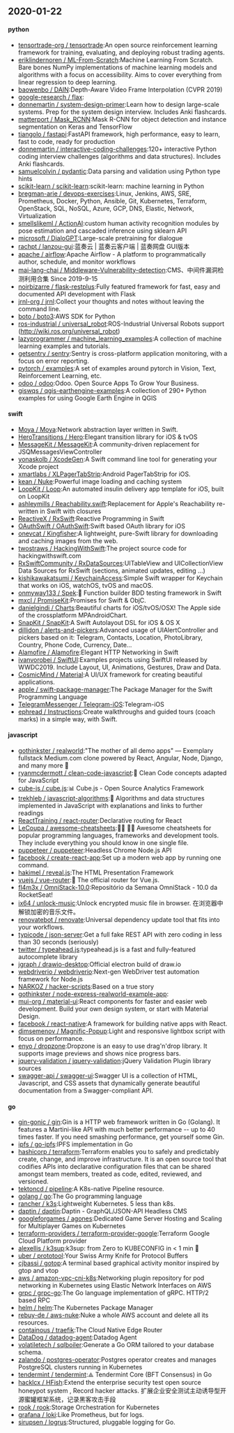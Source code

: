 ## 2020-01-22

#### python
* [tensortrade-org / tensortrade](https://github.com/tensortrade-org/tensortrade):An open source reinforcement learning framework for training, evaluating, and deploying robust trading agents.
* [eriklindernoren / ML-From-Scratch](https://github.com/eriklindernoren/ML-From-Scratch):Machine Learning From Scratch. Bare bones NumPy implementations of machine learning models and algorithms with a focus on accessibility. Aims to cover everything from linear regression to deep learning.
* [baowenbo / DAIN](https://github.com/baowenbo/DAIN):Depth-Aware Video Frame Interpolation (CVPR 2019)
* [google-research / flax](https://github.com/google-research/flax):
* [donnemartin / system-design-primer](https://github.com/donnemartin/system-design-primer):Learn how to design large-scale systems. Prep for the system design interview. Includes Anki flashcards.
* [matterport / Mask_RCNN](https://github.com/matterport/Mask_RCNN):Mask R-CNN for object detection and instance segmentation on Keras and TensorFlow
* [tiangolo / fastapi](https://github.com/tiangolo/fastapi):FastAPI framework, high performance, easy to learn, fast to code, ready for production
* [donnemartin / interactive-coding-challenges](https://github.com/donnemartin/interactive-coding-challenges):120+ interactive Python coding interview challenges (algorithms and data structures). Includes Anki flashcards.
* [samuelcolvin / pydantic](https://github.com/samuelcolvin/pydantic):Data parsing and validation using Python type hints
* [scikit-learn / scikit-learn](https://github.com/scikit-learn/scikit-learn):scikit-learn: machine learning in Python
* [bregman-arie / devops-exercises](https://github.com/bregman-arie/devops-exercises):Linux, Jenkins, AWS, SRE, Prometheus, Docker, Python, Ansible, Git, Kubernetes, Terraform, OpenStack, SQL, NoSQL, Azure, GCP, DNS, Elastic, Network, Virtualization
* [smellslikeml / ActionAI](https://github.com/smellslikeml/ActionAI):custom human activity recognition modules by pose estimation and cascaded inference using sklearn API
* [microsoft / DialoGPT](https://github.com/microsoft/DialoGPT):Large-scale pretraining for dialogue
* [rachpt / lanzou-gui](https://github.com/rachpt/lanzou-gui):蓝奏云 | 蓝奏云客户端 | 蓝奏网盘 GUI版本
* [apache / airflow](https://github.com/apache/airflow):Apache Airflow - A platform to programmatically author, schedule, and monitor workflows
* [mai-lang-chai / Middleware-Vulnerability-detection](https://github.com/mai-lang-chai/Middleware-Vulnerability-detection):CMS、中间件漏洞检测利用合集 Since 2019-9-15
* [noirbizarre / flask-restplus](https://github.com/noirbizarre/flask-restplus):Fully featured framework for fast, easy and documented API development with Flask
* [jrnl-org / jrnl](https://github.com/jrnl-org/jrnl):Collect your thoughts and notes without leaving the command line.
* [boto / boto3](https://github.com/boto/boto3):AWS SDK for Python
* [ros-industrial / universal_robot](https://github.com/ros-industrial/universal_robot):ROS-Industrial Universal Robots support (http://wiki.ros.org/universal_robot)
* [lazyprogrammer / machine_learning_examples](https://github.com/lazyprogrammer/machine_learning_examples):A collection of machine learning examples and tutorials.
* [getsentry / sentry](https://github.com/getsentry/sentry):Sentry is cross-platform application monitoring, with a focus on error reporting.
* [pytorch / examples](https://github.com/pytorch/examples):A set of examples around pytorch in Vision, Text, Reinforcement Learning, etc.
* [odoo / odoo](https://github.com/odoo/odoo):Odoo. Open Source Apps To Grow Your Business.
* [giswqs / qgis-earthengine-examples](https://github.com/giswqs/qgis-earthengine-examples):A collection of 290+ Python examples for using Google Earth Engine in QGIS

#### swift
* [Moya / Moya](https://github.com/Moya/Moya):Network abstraction layer written in Swift.
* [HeroTransitions / Hero](https://github.com/HeroTransitions/Hero):Elegant transition library for iOS & tvOS
* [MessageKit / MessageKit](https://github.com/MessageKit/MessageKit):A community-driven replacement for JSQMessagesViewController
* [yonaskolb / XcodeGen](https://github.com/yonaskolb/XcodeGen):A Swift command line tool for generating your Xcode project
* [xmartlabs / XLPagerTabStrip](https://github.com/xmartlabs/XLPagerTabStrip):Android PagerTabStrip for iOS.
* [kean / Nuke](https://github.com/kean/Nuke):Powerful image loading and caching system
* [LoopKit / Loop](https://github.com/LoopKit/Loop):An automated insulin delivery app template for iOS, built on LoopKit
* [ashleymills / Reachability.swift](https://github.com/ashleymills/Reachability.swift):Replacement for Apple's Reachability re-written in Swift with closures
* [ReactiveX / RxSwift](https://github.com/ReactiveX/RxSwift):Reactive Programming in Swift
* [OAuthSwift / OAuthSwift](https://github.com/OAuthSwift/OAuthSwift):Swift based OAuth library for iOS
* [onevcat / Kingfisher](https://github.com/onevcat/Kingfisher):A lightweight, pure-Swift library for downloading and caching images from the web.
* [twostraws / HackingWithSwift](https://github.com/twostraws/HackingWithSwift):The project source code for hackingwithswift.com
* [RxSwiftCommunity / RxDataSources](https://github.com/RxSwiftCommunity/RxDataSources):UITableView and UICollectionView Data Sources for RxSwift (sections, animated updates, editing ...)
* [kishikawakatsumi / KeychainAccess](https://github.com/kishikawakatsumi/KeychainAccess):Simple Swift wrapper for Keychain that works on iOS, watchOS, tvOS and macOS.
* [onmyway133 / Spek](https://github.com/onmyway133/Spek):🎏
Function builder BDD testing framework in Swift
* [mxcl / PromiseKit](https://github.com/mxcl/PromiseKit):Promises for Swift & ObjC.
* [danielgindi / Charts](https://github.com/danielgindi/Charts):Beautiful charts for iOS/tvOS/OSX! The Apple side of the crossplatform MPAndroidChart.
* [SnapKit / SnapKit](https://github.com/SnapKit/SnapKit):A Swift Autolayout DSL for iOS & OS X
* [dillidon / alerts-and-pickers](https://github.com/dillidon/alerts-and-pickers):Advanced usage of UIAlertController and pickers based on it: Telegram, Contacts, Location, PhotoLibrary, Country, Phone Code, Currency, Date...
* [Alamofire / Alamofire](https://github.com/Alamofire/Alamofire):Elegant HTTP Networking in Swift
* [ivanvorobei / SwiftUI](https://github.com/ivanvorobei/SwiftUI):Examples projects using SwiftUI released by WWDC2019. Include Layout, UI, Animations, Gestures, Draw and Data.
* [CosmicMind / Material](https://github.com/CosmicMind/Material):A UI/UX framework for creating beautiful applications.
* [apple / swift-package-manager](https://github.com/apple/swift-package-manager):The Package Manager for the Swift Programming Language
* [TelegramMessenger / Telegram-iOS](https://github.com/TelegramMessenger/Telegram-iOS):Telegram-iOS
* [ephread / Instructions](https://github.com/ephread/Instructions):Create walkthroughs and guided tours (coach marks) in a simple way, with Swift.

#### javascript
* [gothinkster / realworld](https://github.com/gothinkster/realworld):"The mother of all demo apps" — Exemplary fullstack Medium.com clone powered by React, Angular, Node, Django, and many more
🏅
* [ryanmcdermott / clean-code-javascript](https://github.com/ryanmcdermott/clean-code-javascript):🛁
Clean Code concepts adapted for JavaScript
* [cube-js / cube.js](https://github.com/cube-js/cube.js):📊
Cube.js - Open Source Analytics Framework
* [trekhleb / javascript-algorithms](https://github.com/trekhleb/javascript-algorithms):📝
Algorithms and data structures implemented in JavaScript with explanations and links to further readings
* [ReactTraining / react-router](https://github.com/ReactTraining/react-router):Declarative routing for React
* [LeCoupa / awesome-cheatsheets](https://github.com/LeCoupa/awesome-cheatsheets):👩‍💻
👨‍💻
Awesome cheatsheets for popular programming languages, frameworks and development tools. They include everything you should know in one single file.
* [puppeteer / puppeteer](https://github.com/puppeteer/puppeteer):Headless Chrome Node.js API
* [facebook / create-react-app](https://github.com/facebook/create-react-app):Set up a modern web app by running one command.
* [hakimel / reveal.js](https://github.com/hakimel/reveal.js):The HTML Presentation Framework
* [vuejs / vue-router](https://github.com/vuejs/vue-router):🚦
The official router for Vue.js.
* [fl4m3x / OmniStack-10.0](https://github.com/fl4m3x/OmniStack-10.0):Repositório da Semana OmniStack - 10.0 da RocketSeat!
* [ix64 / unlock-music](https://github.com/ix64/unlock-music):Unlock encrypted music file in browser. 在浏览器中解锁加密的音乐文件。
* [renovatebot / renovate](https://github.com/renovatebot/renovate):Universal dependency update tool that fits into your workflows.
* [typicode / json-server](https://github.com/typicode/json-server):Get a full fake REST API with zero coding in less than 30 seconds (seriously)
* [twitter / typeahead.js](https://github.com/twitter/typeahead.js):typeahead.js is a fast and fully-featured autocomplete library
* [jgraph / drawio-desktop](https://github.com/jgraph/drawio-desktop):Official electron build of draw.io
* [webdriverio / webdriverio](https://github.com/webdriverio/webdriverio):Next-gen WebDriver test automation framework for Node.js
* [NARKOZ / hacker-scripts](https://github.com/NARKOZ/hacker-scripts):Based on a true story
* [gothinkster / node-express-realworld-example-app](https://github.com/gothinkster/node-express-realworld-example-app):
* [mui-org / material-ui](https://github.com/mui-org/material-ui):React components for faster and easier web development. Build your own design system, or start with Material Design.
* [facebook / react-native](https://github.com/facebook/react-native):A framework for building native apps with React.
* [dimsemenov / Magnific-Popup](https://github.com/dimsemenov/Magnific-Popup):Light and responsive lightbox script with focus on performance.
* [enyo / dropzone](https://github.com/enyo/dropzone):Dropzone is an easy to use drag'n'drop library. It supports image previews and shows nice progress bars.
* [jquery-validation / jquery-validation](https://github.com/jquery-validation/jquery-validation):jQuery Validation Plugin library sources
* [swagger-api / swagger-ui](https://github.com/swagger-api/swagger-ui):Swagger UI is a collection of HTML, Javascript, and CSS assets that dynamically generate beautiful documentation from a Swagger-compliant API.

#### go
* [gin-gonic / gin](https://github.com/gin-gonic/gin):Gin is a HTTP web framework written in Go (Golang). It features a Martini-like API with much better performance -- up to 40 times faster. If you need smashing performance, get yourself some Gin.
* [ipfs / go-ipfs](https://github.com/ipfs/go-ipfs):IPFS implementation in Go
* [hashicorp / terraform](https://github.com/hashicorp/terraform):Terraform enables you to safely and predictably create, change, and improve infrastructure. It is an open source tool that codifies APIs into declarative configuration files that can be shared amongst team members, treated as code, edited, reviewed, and versioned.
* [tektoncd / pipeline](https://github.com/tektoncd/pipeline):A K8s-native Pipeline resource.
* [golang / go](https://github.com/golang/go):The Go programming language
* [rancher / k3s](https://github.com/rancher/k3s):Lightweight Kubernetes. 5 less than k8s.
* [daptin / daptin](https://github.com/daptin/daptin):Daptin - GraphQL/JSON-API Headless CMS
* [googleforgames / agones](https://github.com/googleforgames/agones):Dedicated Game Server Hosting and Scaling for Multiplayer Games on Kubernetes
* [terraform-providers / terraform-provider-google](https://github.com/terraform-providers/terraform-provider-google):Terraform Google Cloud Platform provider
* [alexellis / k3sup](https://github.com/alexellis/k3sup):k3sup: from Zero to KUBECONFIG in < 1 min
🚀
* [uber / prototool](https://github.com/uber/prototool):Your Swiss Army Knife for Protocol Buffers
* [cjbassi / gotop](https://github.com/cjbassi/gotop):A terminal based graphical activity monitor inspired by gtop and vtop
* [aws / amazon-vpc-cni-k8s](https://github.com/aws/amazon-vpc-cni-k8s):Networking plugin repository for pod networking in Kubernetes using Elastic Network Interfaces on AWS
* [grpc / grpc-go](https://github.com/grpc/grpc-go):The Go language implementation of gRPC. HTTP/2 based RPC
* [helm / helm](https://github.com/helm/helm):The Kubernetes Package Manager
* [rebuy-de / aws-nuke](https://github.com/rebuy-de/aws-nuke):Nuke a whole AWS account and delete all its resources.
* [containous / traefik](https://github.com/containous/traefik):The Cloud Native Edge Router
* [DataDog / datadog-agent](https://github.com/DataDog/datadog-agent):Datadog Agent
* [volatiletech / sqlboiler](https://github.com/volatiletech/sqlboiler):Generate a Go ORM tailored to your database schema.
* [zalando / postgres-operator](https://github.com/zalando/postgres-operator):Postgres operator creates and manages PostgreSQL clusters running in Kubernetes
* [tendermint / tendermint](https://github.com/tendermint/tendermint):⟁ Tendermint Core (BFT Consensus) in Go
* [hacklcx / HFish](https://github.com/hacklcx/HFish):Extend the enterprise security test open source honeypot system , Record hacker attacks. 扩展企业安全测试主动诱导型开源蜜罐框架系统，记录黑客攻击手段
* [rook / rook](https://github.com/rook/rook):Storage Orchestration for Kubernetes
* [grafana / loki](https://github.com/grafana/loki):Like Prometheus, but for logs.
* [sirupsen / logrus](https://github.com/sirupsen/logrus):Structured, pluggable logging for Go.
